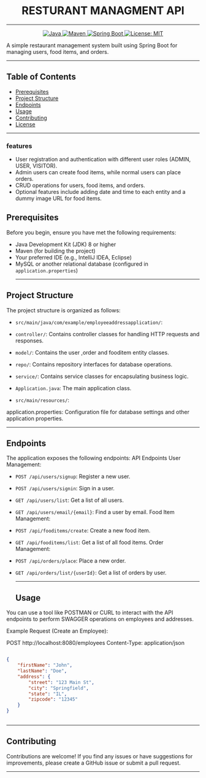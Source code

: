 # <h1 align ="center">RESTURANT MANAGMENT API</h1>
***
<p align ="center">
<a href="Java url"> 
  <img alt="Java" src="https://img.shields.io/badge/Java->=8-darkblue.svg"/>
</a>
<a href="Maven url"> 
  <img alt="Maven" src="https://img.shields.io/badge/maven-4.0.0-brightgreen.svg"/>
</a>
<a href="Spring Boot url"> 
  <img alt="Spring Boot" src="https://img.shields.io/badge/Spring Boot-3.1.4-brightgreen.svg"/>
</a>
<a href="Spring Boot url"> 
  <img alt="License: MIT" src="https://img.shields.io/badge/License-MIT-yellow.svg"/>
</a>


A simple restaurant management system built using Spring Boot for managing users, food items, and orders.

*** 

## Table of Contents

- [Prerequisites](#prerequisites)
- [Project Structure](#project-structure)
- [Endpoints](#endpoints)
- [Usage](#usage)
- [Contributing](#contributing)
- [License](#license)
 ***
### features

- User registration and authentication with different user roles (ADMIN, USER, VISITOR).
- Admin users can create food items, while normal users can place orders.
- CRUD operations for users, food items, and orders.
- Optional features include adding date and time to each entity and a dummy image URL for food items.


## Prerequisites

Before you begin, ensure you have met the following requirements:

- Java Development Kit (JDK) 8 or higher
- Maven (for building the project)
- Your preferred IDE (e.g., IntelliJ IDEA, Eclipse)
- MySQL or another relational database (configured in `application.properties`)
  ***
  
 ## Project Structure
The project structure is organized as follows:

- `src/main/java/com/example/employeeaddressapplication/`:

- `controller/`: Contains controller classes for handling HTTP requests and responses.
- `model/`: Contains the user ,order and fooditem entity classes.
- `repo/`: Contains repository interfaces for database operations.
- `service/`: Contains service classes for encapsulating business logic.
- `Application.java`: The main application class.
- `src/main/resources/`:

application.properties: Configuration file for database settings and other application properties.
***
## Endpoints
The application exposes the following endpoints:
API Endpoints
User Management:

- `POST /api/users/signup`: Register a new user.
- `POST /api/users/signin`: Sign in a user.
- `GET /api/users/list`: Get a list of all users.
- `GET /api/users/email/{email}`: Find a user by email.
Food Item Management:

- `POST /api/fooditems/create`: Create a new food item.
- `GET /api/fooditems/list`: Get a list of all food items.
Order Management:

- `POST /api/orders/place`: Place a new order.
- `GET /api/orders/list/{userId}`: Get a list of orders by user.



  ***
  ## Usage
You can use a tool like POSTMAN or CURL to interact with the API endpoints to perform SWAGGER operations on employees and addresses.

Example Request (Create an Employee):

POST http://localhost:8080/employees
Content-Type: application/json
```json

{
    "firstName": "John",
    "lastName": "Doe",
    "address": {
        "street": "123 Main St",
        "city": "Springfield",
        "state": "IL",
        "zipcode": "12345"
    }
}
   

 ```
***
## Contributing
Contributions are welcome! If you find any issues or have suggestions for improvements, please create a GitHub issue or submit a pull request.
***



